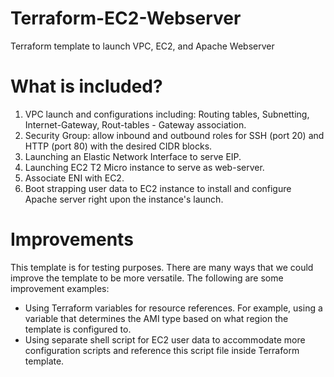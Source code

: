 # Terraform-EC2-Webserver
Terraform template to launch VPC, EC2, and Apache Webserver

# What is included?
1. VPC launch and configurations including: Routing tables, Subnetting, Internet-Gateway, Rout-tables - Gateway association.
2. Security Group: allow inbound and outbound roles for SSH (port 20) and HTTP (port 80) with the desired CIDR blocks.
3. Launching an Elastic Network Interface to serve EIP.
4. Launching EC2 T2 Micro instance to serve as web-server.
5. Associate ENI with EC2.
6. Boot strapping user data to EC2 instance to install and configure Apache server right upon the instance's launch.

# Improvements
This template is for testing purposes. There are many ways that we could improve the template to be more versatile. The following are some improvement examples:

- Using Terraform variables for resource references. For example, using a variable that determines the AMI type based on what region the template is configured to.
- Using separate shell script for EC2 user data to accommodate more configuration scripts and reference this script file inside Terraform template.